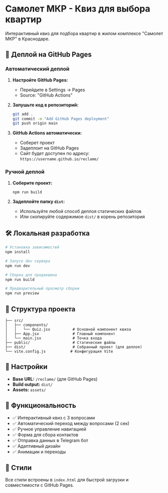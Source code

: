 # Самолет МКР - Квиз для выбора квартир

Интерактивный квиз для подбора квартир в жилом комплексе "Самолет МКР" в Краснодаре.

## 🚀 Деплой на GitHub Pages

### Автоматический деплой

1. **Настройте GitHub Pages:**
   - Перейдите в Settings → Pages
   - Source: "GitHub Actions"

2. **Запушьте код в репозиторий:**
   ```bash
   git add .
   git commit -m "Add GitHub Pages deployment"
   git push origin main
   ```

3. **GitHub Actions автоматически:**
   - Соберет проект
   - Задеплоит на GitHub Pages
   - Сайт будет доступен по адресу: `https://username.github.io/reclame/`

### Ручной деплой

1. **Соберите проект:**
   ```bash
   npm run build
   ```

2. **Задеплойте папку `dist`:**
   - Используйте любой способ деплоя статических файлов
   - Или скопируйте содержимое `dist/` в корень репозитория

## 🛠 Локальная разработка

```bash
# Установка зависимостей
npm install

# Запуск dev сервера
npm run dev

# Сборка для продакшена
npm run build

# Предварительный просмотр сборки
npm run preview
```

## 📁 Структура проекта

```
├── src/
│   ├── components/
│   │   └── Quiz.jsx          # Основной компонент квиза
│   ├── App.jsx               # Главный компонент
│   └── main.jsx              # Точка входа
├── public/                   # Статические файлы
├── dist/                     # Собранный проект (для деплоя)
└── vite.config.js           # Конфигурация Vite
```

## 🔧 Настройки

- **Base URL:** `/reclame/` (для GitHub Pages)
- **Build output:** `dist/`
- **Assets:** `assets/`

## 📱 Функциональность

- ✅ Интерактивный квиз с 3 вопросами
- ✅ Автоматический переход между вопросами (2 сек)
- ✅ Ручное управление навигацией
- ✅ Форма для сбора контактов
- ✅ Отправка данных в Telegram бот
- ✅ Адаптивный дизайн
- ✅ Анимации и переходы

## 🎨 Стили

Все стили встроены в `index.html` для быстрой загрузки и совместимости с GitHub Pages.